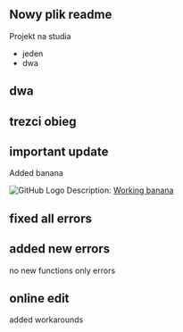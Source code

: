 ## Nowy plik readme

Projekt na studia



* jeden
* dwa

## dwa

## trezci obieg

## important update

Added banana

![GitHub Logo](https://www.refinery29.com/images/8985540.jpg?format=webp&width=340&height=408&quality=85)
Description: [Working banana](url)

## fixed all errors

## added new errors

no new functions only errors

## online edit

added workarounds
